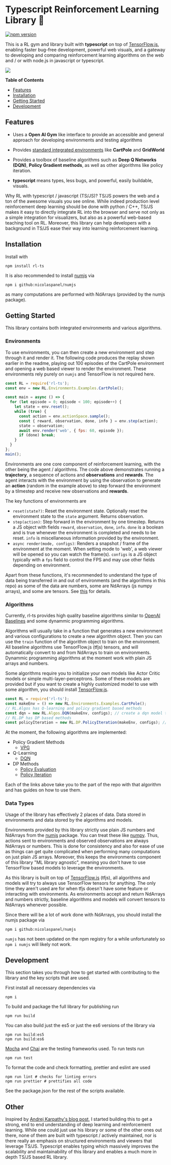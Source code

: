 # Typescript Reinforcement Learning Library 🤖

[![npm version](https://badge.fury.io/js/rl-ts.svg)](https://badge.fury.io/js/rl-ts)

This is a RL gym and library built with **typescript** on top of [TensorFlow.js](https://www.tensorflow.org/js), enabling faster bug-free development, powerful web visuals, and a gateway to developing and comparing reinforcement learning algorithms on the web and / or with node.js in javascript or typescript.

![](https://github.com/StoneT2000/rl-ts/raw/main/src/RL/Environments/cartpole.gif)

**Table of Contents**
- [Features](#features)
- [Installation](#installation)
- [Getting Started](#getting-started)
- [Development](#development)

## Features

- Uses a **Open AI Gym** like interface to provide an accessible and general approach for developing environments and testing algorithms

- Provides [standard integrated environments](https://github.com/StoneT2000/rl-ts/tree/main/src/RL/Environments) like **CartPole** and **GridWorld**

- Provides a toolbox of baseline algorithms such as **Deep Q Networks (DQN)**, **Policy Gradient methods**, as well as other algorithms like policy iteration.

- **typescript** means types, less bugs, and powerful, easily buildable, visuals.

Why RL with typescript / javascript (TS/JS)? TS/JS powers the web and a ton of the awesome visuals you see online.
While indeed production level reinforcement deep learning should be done with python / C++, TS/JS makes it easy to directly integrate RL into the browser and serve not only as a simple integration for visualizers, but also as a powerful web-based teaching tool on RL. Moreover, this library can help developers with a background in TS/JS ease their way into learning reinforcement learning.

## Installation

Install with

```
npm install rl-ts
```

It is also recommended to install [numjs](https://github.com/nicolaspanel/numjs) via

```
npm i github:nicolaspanel/numjs
```

as many computations are performed with NdArrays (provided by the numjs package).

## Getting Started

This library contains both integrated environments and various algorithms.

### Environments

To use environments, you can then create a new environment and step through it and render it. The following code produces the replay shown earlier in the readme, playing out 100 episodes of the CartPole environment and opening a web based viewer to render the environment. These environments rely purely on `numjs` and TensorFlow is not required here.

```js
const RL = require('rl-ts');
const env = new RL.Environments.Examples.CartPole();

const main = async () => {
  for (let episode = 0; episode < 100; episode++) {
    let state = env.reset();
    while (true) {
      const action = env.actionSpace.sample();
      const { reward, observation, done, info } = env.step(action);
      state = observation;
      await env.render('web', { fps: 60, episode });
      if (done) break;
    }
  }
};
main();
```

Environments are one core component of reinforcement learning, with the other being the agent / algorithms. The code above demonstrates running a **trajectory**, a sequence of actions and **observations** and **rewards**. The agent interacts with the environment by using the observation to generate an **action** (random in the example above) to step forward the environment by a tilmestep and receive new observations and **rewards**.

The key functions of environments are 

- `reset(state?)`: Reset the environment state. Optionally reset the environment state to the `state` argument. Returns observation.
- `step(action)`: Step forward in the environment by one timestep. Returns a JS object with fields `reward`, `observation`, `done`, `info`. `done` is a boolean and is true whenever the environment is completed and needs to be reset. `info` is miscellaneous information provided by the environment.
- `async render(mode, configs)`: Renders a snapshot / frame of the environment at the moment. When setting mode to 'web', a web viewer will be opened so you can watch the frame(s). `configs` is a JS object typically with a `fps` field to control the FPS and may use other fields depending on environment.

Apart from these functions, it's recommended to understand the type of data being transferred in and out of environments (and the algorithms in this repo) as some of the data are numbers, some are NdArrays (js numpy arrays), and some are tensors. See [this](#data-types) for details.

### Algorithms

Currently, rl-ts provides high quality baseline algorithms similar to [OpenAI Baselines](https://github.com/openai/baselines/) and some dynammic programming algorithms.

Algorithms will usually take in a function that generates a new environment and various configurations to create a new algorithm object. Then you can use the `train` function of the algorithm object to train on the environment. All baseline algorithms use TensorFlow.js (tfjs) tensors, and will automatically convert to and from NdArrays to train on environments. Dynammic programming algorithms at the moment work with plain JS arrays and numbers.

Some algorithms require you to initialize your own models like Actor Critic models or simple multi-layer-perceptrons. Some of these models are provided but if you want to create a highly customized model to use with some algorithm, you should install [TensorFlow.js](https://www.tensorflow.org/js).

```js
const RL = require('rl-ts');
const makeEnv = () => new RL.Environments.Examples.CartPole();
// RL.Algos has Q-learning and policy gradient based methods
const dqn = new RL.Algos.DQN(makeEnv, configs); // create a dqn model to then train policy / target networks
// RL.DP has DP based methods
const policyIteration = new RL.DP.PolicyIteration(makeEnv, configs); // create a policyIteration object to then run training
```

At the moment, the following algorithms are implemented:

- Policy Gradient Methods
  - [VPG](https://github.com/StoneT2000/rl-ts/tree/main/src/RL/Algos/vpg)
- Q-Learning
  - [DQN](https://github.com/StoneT2000/rl-ts/tree/main/src/RL/Algos/dqn)
- DP Methods
  - [Policy Evaluation](https://github.com/StoneT2000/rl-ts/tree/main/src/RL/DP)
  - [Policy Iteration](https://github.com/StoneT2000/rl-ts/tree/main/src/RL/DP)

Each of the links above take you to the part of the repo with that algorithm and has guides on how to use them.

### Data Types

Usage of the library has effectively 2 places of data. Data stored in environments and data stored by the algorithms and models.

Environments provided by this library strictly use plain JS numbers and NdArrays from the [numjs](https://github.com/nicolaspanel/numjs) package. You can treat these like [numpy](https://numpy.org/). Thus, actions sent to environments and observed observations are always NdArrays or numbers. This is done for consistency and also for ease of use as things can get quite complicated when performing many computations on just plain JS arrays. Moreover, this keeps the environments component of this library "ML library agnostic", meaning you don't have to use TensorFlow based models to leverage the environments.

As this library is built on top of [TensorFlow.js](https://www.tensorflow.org/js) (tfjs), all algorithms and models will try to always use TensorFlow tensors for anything. The only time they aren't used are for when tfjs doesn't have some feature or interacting with environments. As environments accept and return NdArrays and numbers strictly, baseline algorithms and models will convert tensors to NdArrays whenever possible.

Since there will be a lot of work done with NdArrays, you should install the numjs package via 
```
npm i github:nicolaspanel/numjs
```

`numjs` has not been updated on the npm registry for a while unfortunately so `npm i numjs` will likely not work.

## Development

This section takes you through how to get started with contributing to the library and the key scripts that are used.

First install all necessary dependencies via

```
npm i
```

To build and package the full library for publishing run

```
npm run build
```

You can also build just the es5 or just the es6 versions of the library via
```
npm run build:es5
npm run build:es6
```


[Mocha](https://mochajs.org/) and [Chai](https://www.chaijs.com/) are the testing frameworks used. To run tests run

```
npm run test
```

To format the code and check formatting, prettier and eslint are used
```
npm run lint # checks for linting errors
npm run prettier # prettifies all code
```

See the package.json for the rest of the scripts available.

## Other

Inspired by [Andrej Karpathy's blog post](http://karpathy.github.io/2016/05/31/rl/), I started building this to get a strong, end to end understanding of deep learning and reinforcement learning. While one could just use his library or some of the other ones out there, none of them are built with typescript / actively maintained, nor is there really an emphasis on structured environments and viewers that leverage TS/JS. Typescript enables typing which massively improves the scalability and maintainability of this library and enables a much more in depth TS/JS based RL library.